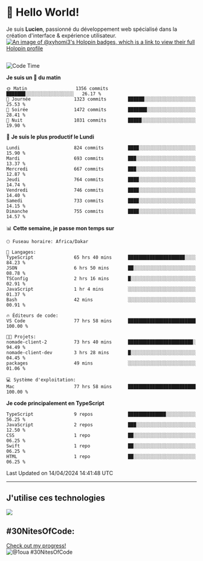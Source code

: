 # 👋 Hello World!

Je suis **Lucien**, passionné du développement web spécialisé dans la création d'interface & expérience utilisateur.
[![An image of @xyhomi3's Holopin badges, which is a link to view their full Holopin profile](https://holopin.me/xyhomi3)](https://holopin.io/@xyhomi3)

##

<!--START_SECTION:waka-->
![Code Time](http://img.shields.io/badge/Code%20Time-944%20hrs%2033%20mins-blue)

**Je suis un 🐤 du matin** 

```text
🌞 Matin                  1356 commits        ███████░░░░░░░░░░░░░░░░░░   26.17 % 
🌆 Journée                1323 commits        ██████░░░░░░░░░░░░░░░░░░░   25.53 % 
🌃 Soirée                 1472 commits        ███████░░░░░░░░░░░░░░░░░░   28.41 % 
🌙 Nuit                   1031 commits        █████░░░░░░░░░░░░░░░░░░░░   19.90 % 
```
📅 **Je suis le plus productif le Lundi** 

```text
Lundi                    824 commits         ████░░░░░░░░░░░░░░░░░░░░░   15.90 % 
Mardi                    693 commits         ███░░░░░░░░░░░░░░░░░░░░░░   13.37 % 
Mercredi                 667 commits         ███░░░░░░░░░░░░░░░░░░░░░░   12.87 % 
Jeudi                    764 commits         ████░░░░░░░░░░░░░░░░░░░░░   14.74 % 
Vendredi                 746 commits         ████░░░░░░░░░░░░░░░░░░░░░   14.40 % 
Samedi                   733 commits         ████░░░░░░░░░░░░░░░░░░░░░   14.15 % 
Dimanche                 755 commits         ████░░░░░░░░░░░░░░░░░░░░░   14.57 % 
```


📊 **Cette semaine, je passe mon temps sur** 

```text
🕑︎ Fuseau horaire: Africa/Dakar

💬 Langages: 
TypeScript               65 hrs 40 mins      █████████████████████░░░░   84.23 % 
JSON                     6 hrs 50 mins       ██░░░░░░░░░░░░░░░░░░░░░░░   08.78 % 
TSConfig                 2 hrs 16 mins       █░░░░░░░░░░░░░░░░░░░░░░░░   02.91 % 
JavaScript               1 hr 4 mins         ░░░░░░░░░░░░░░░░░░░░░░░░░   01.37 % 
Bash                     42 mins             ░░░░░░░░░░░░░░░░░░░░░░░░░   00.91 % 

🔥 Éditeurs de code: 
VS Code                  77 hrs 58 mins      █████████████████████████   100.00 % 

🐱‍💻 Projets: 
nomade-client-2          73 hrs 40 mins      ████████████████████████░   94.49 % 
nomade-client-dev        3 hrs 28 mins       █░░░░░░░░░░░░░░░░░░░░░░░░   04.45 % 
packages                 49 mins             ░░░░░░░░░░░░░░░░░░░░░░░░░   01.06 % 

💻 Système d'exploitation: 
Mac                      77 hrs 58 mins      █████████████████████████   100.00 % 
```

**Je code principalement en TypeScript** 

```text
TypeScript               9 repos             ██████████████░░░░░░░░░░░   56.25 % 
JavaScript               2 repos             ███░░░░░░░░░░░░░░░░░░░░░░   12.50 % 
CSS                      1 repo              ██░░░░░░░░░░░░░░░░░░░░░░░   06.25 % 
Swift                    1 repo              ██░░░░░░░░░░░░░░░░░░░░░░░   06.25 % 
HTML                     1 repo              ██░░░░░░░░░░░░░░░░░░░░░░░   06.25 % 
```




 Last Updated on 14/04/2024 14:41:48 UTC
<!--END_SECTION:waka-->
---

## J'utilise ces technologies

<p align="left">
  <a href="https://skillicons.dev">
    <img src="https://skillicons.dev/icons?i=ts,js,md,scss,tailwind,react,redux,docker,express,astro,vite,nextjs,vercel,figma,ableton" />
  </a>
</p>

## #30NitesOfCode:
  [Check out my progress!](https://www.codedex.io/@1oua/30-nites-of-code)  
  ![@1oua #30NitesOfCode](https://www.codedex.io/api/petStatus?user=1oua)
